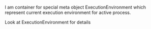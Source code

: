 I am container for special meta object ExecutionEnvironment which represent current execution environment for active process.Look at ExecutionEnvironment for details